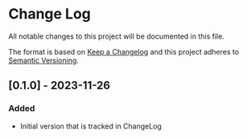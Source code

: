 # Change Log
All notable changes to this project will be documented in this file.

The format is based on [Keep a Changelog](http://keepachangelog.com/)
and this project adheres to [Semantic Versioning](http://semver.org/).


## \[0.1.0] - 2023-11-26

### Added
- Initial version that is tracked in ChangeLog